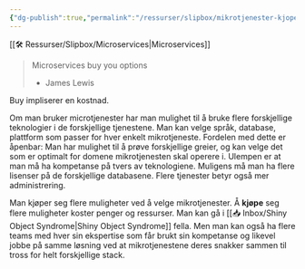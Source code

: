 ```yaml
---
{"dg-publish":true,"permalink":"/ressurser/slipbox/mikrotjenester-kjoper-deg-muligheter/","dgHomeLink":true,"dgPassFrontmatter":false}
---
```


[[🛠 Ressurser/Slipbox/Microservices|Microservices]]

> Microservices buy you options
> - James Lewis

Buy impliserer en kostnad.

Om man bruker microtjenester har man mulighet til å bruke flere forskjellige teknologier i de forskjellige tjenestene. Man kan velge språk, database, plattform som passer for hver enkelt mikrotjeneste. Fordelen med dette er åpenbar: Man har mulighet til å prøve forskjellige greier, og kan velge det som er optimalt for domene mikrotjenesten skal operere i. Ulempen er at man må ha kompetanse på tvers av teknologiene. Muligens må man ha flere lisenser på de forskjellige databasene. Flere tjenester betyr også mer administrering. 

Man kjøper seg flere muligheter ved å velge mikrotjenester. Å **kjøpe** seg flere muligheter koster penger og ressurser. Man kan gå i [[📥 Inbox/Shiny Object Syndrome|Shiny Object Syndrome]] fella. Men man kan også ha flere teams med hver sin ekspertise som får brukt sin kompetanse og likevel jobbe på samme løsning ved at mikrotjenestene deres snakker sammen til tross for helt forskjellige stack. 